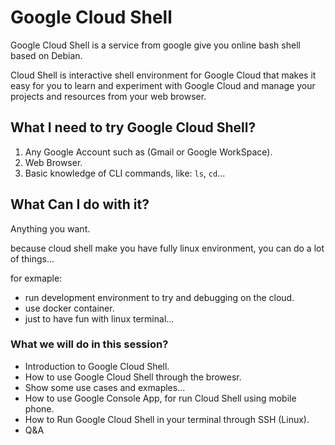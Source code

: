 # Google Cloud Shell

Google Cloud Shell is a service from google give you online bash shell based on Debian.

Cloud Shell is interactive shell environment for Google Cloud that makes it easy for you to learn and experiment with Google Cloud and manage your projects and resources from your web browser.

## What I need to try Google Cloud Shell?

1. Any Google Account such as (Gmail or Google WorkSpace).
2. Web Browser.
3. Basic knowledge of CLI commands, like: `ls`, `cd`...

## What Can I do with it?

Anything you want.

because cloud shell make you have fully linux environment, you can do a lot of things...

for exmaple: 

- run development environment to try and debugging on the cloud.
- use docker container.
- just to have fun with linux terminal...

### What we will do in this session? 

-  Introduction to Google Cloud Shell.
-  How to use Google Cloud Shell through the browesr.
-  Show some use cases and exmaples...
-  How to use Google Console App, for run Cloud Shell using mobile phone.
-  How to Run Google Cloud Shell in your terminal through SSH (Linux).
- Q&A
